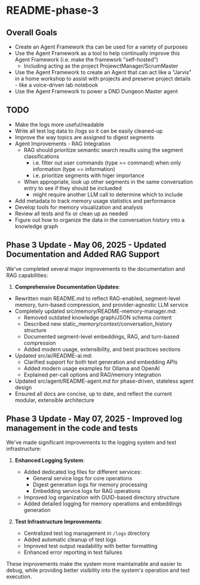 # README-phase-3

## Overall Goals

- Create an Agent Framework tha can be used for a variety of purposes
- Use the Agent Framework as a tool to help continually improve this Agent Framework (i.e. make the framework "self-hosted")
  - Including acting as the project ProjewctManager/ScrumMaster
- Use the Agent Framework to create an Agent that can act like a "Jarvis" in a home workshop to assist with projects and preserve project details - like a voice-driven lab notebook
- Use the Agent Framework to power a DND Dungeon Master agent


## TODO

- Make the logs more useful/readable
- Write all test log data to /logs so it can be easily cleaned-up
- Improve the way topics are assigned to digest segments
- Agent Improvements - RAG Integration
  - RAG should prioritize semantic search results using the segment classifications
    - i.e. filter out user commands (type == command) when only information (type == information)
    - i.e. prioritize segments with higer importance
  - When appropriate, look up other segments in the same conversation entry to see if they should be inclueded
    - might require another LLM call to determine which to include
- Add metadata to track memory usage statistics and performance
- Develop tools for memory visualization and analysis
- Review all tests and fix or clean up as needed
- Figure out how to organize the data in the conversation history into a knowledge graph


## Phase 3 Update - May 06, 2025 - Updated Documentation and Added RAG Support

We've completed several major improvements to the documentation and RAG capabilities:

1. **Comprehensive Documentation Updates**:
- Rewritten main README.md to reflect RAG-enabled, segment-level memory, turn-based compression, and provider-agnostic LLM service
- Completely updated src/memory/README-memory-manager.md:
  - Removed outdated knowledge graph/JSON schema content
  - Described new static_memory/context/conversation_history structure
  - Documented segment-level embeddings, RAG, and turn-based compression
  - Added modern usage, extensibility, and best practices sections
- Updated src/ai/README-ai.md:
  - Clarified support for both text generation and embedding APIs
  - Added modern usage examples for Ollama and OpenAI
  - Explained per-call options and RAG/memory integration
- Updated src/agent/README-agent.md for phase-driven, stateless agent design
- Ensured all docs are concise, up to date, and reflect the current modular, extensible architecture

## Phase 3 Update - May 07, 2025 - Improved log management in the code and tests

We've made significant improvements to the logging system and test infrastructure:

1. **Enhanced Logging System**:
   - Added dedicated log files for different services:
     - General service logs for core operations
     - Digest generation logs for memory processing
     - Embedding service logs for RAG operations
   - Improved log organization with GUID-based directory structure
   - Added detailed logging for memory operations and embeddings generation

2. **Test Infrastructure Improvements**:
   - Centralized test log management in `/logs` directory
   - Added automatic cleanup of test logs
   - Improved test output readability with better formatting
   - Enhanced error reporting in test failures

These improvements make the system more maintainable and easier to debug, while providing better visibility into the system's operation and test execution.

